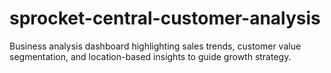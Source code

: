 # sprocket-central-customer-analysis
Business analysis dashboard highlighting sales trends, customer value segmentation, and location-based insights to guide growth strategy.
